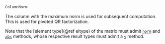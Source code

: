 ```julia
ColumnNorm
```

The column with the maximum norm is used for subsequent computation. This is used for pivoted QR factorization.

Note that the [element type](@ref eltype) of the matrix must admit [`norm`](@ref) and [`abs`](@ref) methods, whose respective result types must admit a [`<`](@ref) method.
